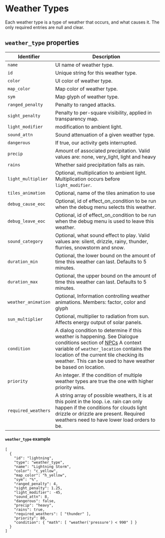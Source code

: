 # Weather Types

Each weather type is a type of weather that occurs, and what causes it. The only required entries are null and clear.

## `weather_type` properties

| Identifier          | Description                                                                                                                                                                                                                                                                        |
|---------------------|------------------------------------------------------------------------------------------------------------------------------------------------------------------------------------------------------------------------------------------------------------------------------------|
| `name`              | UI name of weather type.                                                                                                                                                                                                                                                           |
| `id`                | Unique string for this weather type.                                                                                                                                                                                                                                               |
| `color`             | UI color of weather type.                                                                                                                                                                                                                                                          |
| `map_color`         | Map color of weather type.                                                                                                                                                                                                                                                         |
| `sym`               | Map glyph of weather type.                                                                                                                                                                                                                                                         |
| `ranged_penalty`    | Penalty to ranged attacks.                                                                                                                                                                                                                                                         |
| `sight_penalty`     | Penalty to per-square visibility, applied in transparency map.                                                                                                                                                                                                                     |
| `light_modifier`    | modification to ambient light.                                                                                                                                                                                                                                                     |
| `sound_attn`        | Sound attenuation of a given weather type.                                                                                                                                                                                                                                         |
| `dangerous`         | If true, our activity gets interrupted.                                                                                                                                                                                                                                            |
| `precip`            | Amount of associated precipitation. Valid values are: none, very_light, light and heavy                                                                                                                                                                                            |
| `rains`             | Whether said precipitation falls as rain.                                                                                                                                                                                                                                          |
| `light_multiplier`  | Optional, multiplication to ambient light. Multiplication occurs before `light_modifier`.                                                                                                                                                                                          |
| `tiles_animation`   | Optional, name of the tiles animation to use                                                                                                                                                                                                                                       |
| `debug_cause_eoc`   | Optional, id of effect_on_condition to be run when the debug menu selects this weather.                                                                                                                                                                                            |
| `debug_leave_eoc`   | Optional, id of effect_on_condition to be run when the debug menu is used to leave this weather.                                                                                                                                                                                   |
| `sound_category`    | Optional, what sound effect to play. Valid values are: silent, drizzle, rainy, thunder, flurries, snowstorm and snow.                                                                                                                                                              |
| `duration_min`      | Optional, the lower bound on the amount of time this weather can last. Defaults to 5 minutes.                                                                                                                                                                                      |
| `duration_max`      | Optional, the upper bound on the amount of time this weather can last. Defaults to 5 minutes.                                                                                                                                                                                      |
| `weather_animation` | Optional, Information controlling weather animations.  Members: factor, color and glyph                                                                                                                                                                                            |
| `sun_multiplier`    | Optional, multiplier to radiation from sun. Affects energy output of solar panels.                                                                                                                                                                                                 |
| `condition`         | A dialog condition to determine if this weather is happening.  See Dialogue conditions section of [NPCs](NPCs.md) A context variable of `weather_location` contains the location of the current tile checking its weather.  This can be used to have weather be based on location. |
| `priority`          | An integer.  If the condition of multiple weather types are true the one with higher priority wins.                                                                                                                                                                                |
| `required_weathers` | A string array of possible weathers, it is at this point in the loop. i.e. rain can only happen if the conditions for clouds light drizzle or drizzle are present.  Required weathers need to have lower load orders to be.                                                        |

#### `weather_type` example

```jsonc
[
  {
    "id": "lightning",
    "type": "weather_type",
    "name": "Lightning Storm",
    "color": "c_yellow",
    "map_color": "h_yellow",
    "sym": "%",
    "ranged_penalty": 4,
    "sight_penalty": 1.25,
    "light_modifier": -45,
    "sound_attn": 8,
    "dangerous": false,
    "precip": "heavy",
    "rains": true,
    "required_weathers": [ "thunder" ],
    "priority": 80,
    "condition": { "math": [ "weather('pressure') < 990" ] }
  }
]
